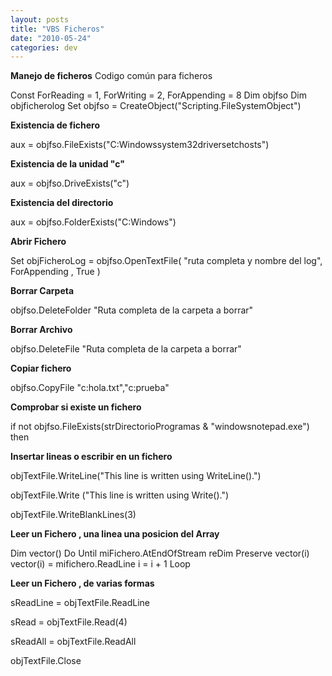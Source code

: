 ```yaml
---
layout: posts
title: "VBS Ficheros"
date: "2010-05-24"
categories: dev
---
```


**Manejo de ficheros** Codigo común para ficheros

Const ForReading = 1, ForWriting = 2, ForAppending = 8
Dim objfso
Dim objficherolog
Set objfso = CreateObject("Scripting.FileSystemObject")

**Existencia de fichero**

aux =  objfso.FileExists("C:Windowssystem32driversetchosts")

**Existencia de la unidad "c"**

aux = objfso.DriveExists("c")

**Existencia del directorio**

aux = objfso.FolderExists("C:Windows")

**Abrir Fichero**

Set objFicheroLog = objfso.OpenTextFile( "ruta completa y nombre del  log", ForAppending , True )

**Borrar Carpeta**

objfso.DeleteFolder "Ruta completa de la carpeta a borrar"

**Borrar Archivo**

objfso.DeleteFile "Ruta completa de la carpeta a borrar"

**Copiar fichero**

objfso.CopyFile "c:hola.txt","c:prueba"

**Comprobar si existe un fichero**

if not objfso.FileExists(strDirectorioProgramas &  "windowsnotepad.exe") then

**Insertar lineas o escribir en un fichero**

objTextFile.WriteLine("This line is written using WriteLine().")

objTextFile.Write ("This line is written using Write().")

objTextFile.WriteBlankLines(3)

**Leer un Fichero , una linea una posicion del Array**

Dim vector()
Do Until miFichero.AtEndOfStream
reDim Preserve vector(i)
vector(i) = mifichero.ReadLine
i = i + 1
Loop

**Leer un Fichero , de varias formas**

sReadLine = objTextFile.ReadLine

sRead = objTextFile.Read(4)

sReadAll = objTextFile.ReadAll

objTextFile.Close
